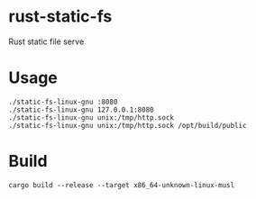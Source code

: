 # rust-static-fs
Rust static file serve
# Usage
```
./static-fs-linux-gnu :8080
./static-fs-linux-gnu 127.0.0.1:8080
./static-fs-linux-gnu unix:/tmp/http.sock
./static-fs-linux-gnu unix:/tmp/http.sock /opt/build/public
```
# Build
```
cargo build --release --target x86_64-unknown-linux-musl
```
